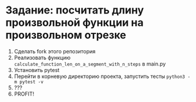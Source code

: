# Задание: посчитать длину произвольной функции на произвольном отрезке

1. Сделать fork этого репозитория
2. Реализовать функцию `calculate_function_len_on_a_segment_with_n_steps` в main.py
3. Установить pytest
4. Перейти в корневую директорию проекта, запустить тесты `python3 -m pytest -v`
5. ???
6. PROFIT!

